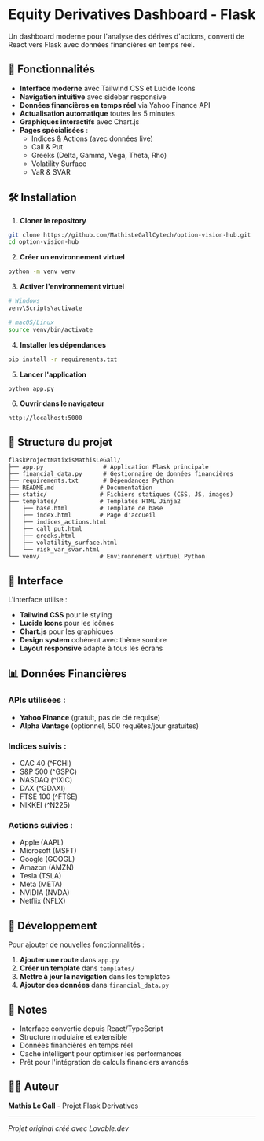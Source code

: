 # Equity Derivatives Dashboard - Flask

Un dashboard moderne pour l'analyse des dérivés d'actions, converti de React vers Flask avec données financières en temps réel.

## 🚀 Fonctionnalités

- **Interface moderne** avec Tailwind CSS et Lucide Icons
- **Navigation intuitive** avec sidebar responsive
- **Données financières en temps réel** via Yahoo Finance API
- **Actualisation automatique** toutes les 5 minutes
- **Graphiques interactifs** avec Chart.js
- **Pages spécialisées** :
  - Indices & Actions (avec données live)
  - Call & Put
  - Greeks (Delta, Gamma, Vega, Theta, Rho)
  - Volatility Surface
  - VaR & SVAR

## 🛠️ Installation

1. **Cloner le repository**
```bash
git clone https://github.com/MathisLeGallCytech/option-vision-hub.git
cd option-vision-hub
```

2. **Créer un environnement virtuel**
```bash
python -m venv venv
```

3. **Activer l'environnement virtuel**
```bash
# Windows
venv\Scripts\activate

# macOS/Linux
source venv/bin/activate
```

4. **Installer les dépendances**
```bash
pip install -r requirements.txt
```

5. **Lancer l'application**
```bash
python app.py
```

6. **Ouvrir dans le navigateur**
```
http://localhost:5000
```

## 📁 Structure du projet

```
flaskProjectNatixisMathisLeGall/
├── app.py                 # Application Flask principale
├── financial_data.py      # Gestionnaire de données financières
├── requirements.txt       # Dépendances Python
├── README.md             # Documentation
├── static/               # Fichiers statiques (CSS, JS, images)
├── templates/            # Templates HTML Jinja2
│   ├── base.html         # Template de base
│   ├── index.html        # Page d'accueil
│   ├── indices_actions.html
│   ├── call_put.html
│   ├── greeks.html
│   ├── volatility_surface.html
│   └── risk_var_svar.html
└── venv/                 # Environnement virtuel Python
```

## 🎨 Interface

L'interface utilise :
- **Tailwind CSS** pour le styling
- **Lucide Icons** pour les icônes
- **Chart.js** pour les graphiques
- **Design system** cohérent avec thème sombre
- **Layout responsive** adapté à tous les écrans

## 📊 Données Financières

### APIs utilisées :
- **Yahoo Finance** (gratuit, pas de clé requise)
- **Alpha Vantage** (optionnel, 500 requêtes/jour gratuites)

### Indices suivis :
- CAC 40 (^FCHI)
- S&P 500 (^GSPC)
- NASDAQ (^IXIC)
- DAX (^GDAXI)
- FTSE 100 (^FTSE)
- NIKKEI (^N225)

### Actions suivies :
- Apple (AAPL)
- Microsoft (MSFT)
- Google (GOOGL)
- Amazon (AMZN)
- Tesla (TSLA)
- Meta (META)
- NVIDIA (NVDA)
- Netflix (NFLX)

## 🔧 Développement

Pour ajouter de nouvelles fonctionnalités :

1. **Ajouter une route** dans `app.py`
2. **Créer un template** dans `templates/`
3. **Mettre à jour la navigation** dans les templates
4. **Ajouter des données** dans `financial_data.py`

## 📝 Notes

- Interface convertie depuis React/TypeScript
- Structure modulaire et extensible
- Données financières en temps réel
- Cache intelligent pour optimiser les performances
- Prêt pour l'intégration de calculs financiers avancés

## 👨‍💻 Auteur

**Mathis Le Gall** - Projet Flask Derivatives

---

*Projet original créé avec Lovable.dev*
